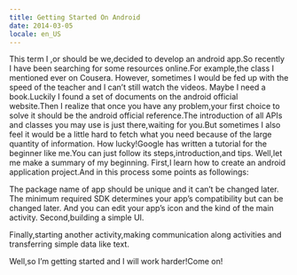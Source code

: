 ```yaml
---
title: Getting Started On Android
date: 2014-03-05
locale: en_US
---
```


This term I ,or should be we,decided to develop an android app.So recently I have been searching for some resources online.For example,the class I mentioned ever on Cousera. However, sometimes I would be fed up with the speed of the teacher and I can’t still watch the videos. Maybe I need a book.Luckily I found a set of documents on the android official website.Then I realize that once you have any problem,your first choice to solve it should be the android official reference.The introduction of all APIs and classes you may use is just there,waiting for you.But sometimes I also feel it would be a little hard to fetch what you need because of the large quantity of information. How lucky!Google has written a tutorial for the beginner like me.You can just follow its steps,introduction,and tips. Well,let me make a summary of my beginning. First,I learn how to create an android application project.And in this process some points as followings:



The package name of app should be unique and it can’t be changed later.
The minimum required SDK determines your app’s compatibility but can be changed later.
And you can edit your app’s icon and the kind of the main activity.
Second,building a simple UI.


Finally,starting another activity,making communication along activities and transferring simple data like text.


Well,so I’m getting started and I will work harder!Come on!
